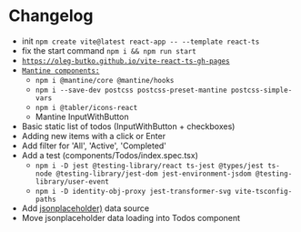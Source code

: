 # Changelog

- init `npm create vite@latest react-app -- --template react-ts`
- fix the start command `npm i && npm run start`
- [`https://oleg-butko.github.io/vite-react-ts-gh-pages`](https://oleg-butko.github.io/vite-react-ts-gh-pages/)
- [`Mantine components:`](https://mantine.dev/guides/vite/)
  - `npm i @mantine/core @mantine/hooks`
  - `npm i --save-dev postcss postcss-preset-mantine postcss-simple-vars`
  - `npm i @tabler/icons-react`
  - Mantine InputWithButton
- Basic static list of todos (InputWithButton + checkboxes)
- Adding new items with a click or Enter
- Add filter for 'All', 'Active', 'Completed'
- Add a test (components/Todos/index.spec.tsx)
  - `npm i -D jest @testing-library/react ts-jest @types/jest ts-node @testing-library/jest-dom jest-environment-jsdom @testing-library/user-event`
  - `npm i -D identity-obj-proxy jest-transformer-svg vite-tsconfig-paths`
- Add [jsonplaceholder)](https://jsonplaceholder.typicode.com/todos) data source
- Move jsonplaceholder data loading into Todos component

